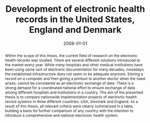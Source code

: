 ---
abstract: 'Within the scope of this thesis, the current field of research on the electronic
  health records was studied. There are several different solutions introduced to
  the market every year. While many hospitals and other medical institutions have
  been using some sort of electronic documentation for many decades, nowadays the
  established infrastructure does not seem to be adequate anymore. Storing a record
  on a computer and then giving a printout to another doctor when the need arises,
  cannot be considered as an electronic exchange of data. There is a strong demand
  for a coordinated national effort to ensure exchange of data among different hospitals
  and institutions in a country. The aim of the presented thesis is to compare nationwide
  implementation projects of electronic health record systems in three different countries:
  USA, Denmark and England. As a result of this thesis, all relevant criteria were
  clearly summarized in a table, building a basis for further comparison of any country
  with the intention to introduce a comprehensive and national electronic health system.'
authors:
- Berk Kaynak
date: '2008-01-01'
featured: false
publication_types:
- '7'
publishDate: '2008-01-01'
title: Development of electronic health records in the United States, England and
  Denmark
url_pdf: ''
---